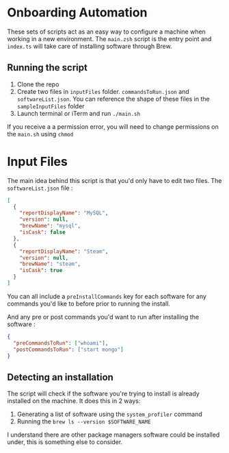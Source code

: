 # Onboarding Automation

These sets of scripts act as an easy way to configure a machine when working in a new environment. The `main.zsh` script is the entry point and `index.ts` will take care of installing software through Brew.

## Running the script

1. Clone the repo
2. Create two files in `inputFiles` folder. `commandsToRun.json` and `softwareList.json`. You can reference the shape of these files in the `sampleInputFiles` folder
3. Launch terminal or iTerm and run `./main.sh`

If you receive a a permission error, you will need to change permissions on the `main.sh` using `chmod`

# Input Files

The main idea behind this script is that you'd only have to edit two files. The `softwareList.json` file :

```json
[
  {
    "reportDisplayName": "MySQL",
    "version": null,
    "brewName": "mysql",
    "isCask": false
  },
  {
    "reportDisplayName": "Steam",
    "version": null,
    "brewName": "steam",
    "isCask": true
  }
]
```

You can all include a `preInstallCommands` key for each software for any commands you'd like to before prior to running the install.

And any pre or post commands you'd want to run after installing the software :

```json
{
  "preCommandsToRun": ["whoami"],
  "postCommandsToRun": ["start mongo"]
}
```

## Detecting an installation

The script will check if the software you're trying to install is already installed on the machine. It does this in 2 ways:

1. Generating a list of software using the `system_profiler` command
2. Running the `brew ls --version $SOFTWARE_NAME`

I understand there are other package managers software could be installed under, this is something else to consider.
